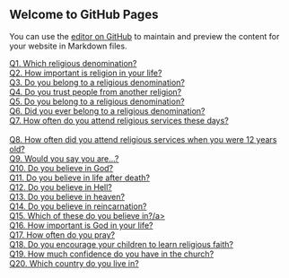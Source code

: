 ## Welcome to GitHub Pages

You can use the [editor on GitHub](https://github.com/jessehoekman/INFOMMDI/edit/gh-pages/index.md) to maintain and preview the content for your website in Markdown files.

<a href="https://jessehoekman.github.io/INFOMMDI/fig1.html">Q1. Which religious denomination?</a><br>
<a href="https://jessehoekman.github.io/INFOMMDI/fig2.html">Q2. How important is religion in your life?</a><br>
<a href="https://jessehoekman.github.io/INFOMMDI/fig3.html">Q3. Do you belong to a religious denomination?</a><br>
<a href="https://jessehoekman.github.io/INFOMMDI/fig4.html">Q4. Do you trust people from another religion?</a><br>
<a href="https://jessehoekman.github.io/INFOMMDI/fig5.html">Q5. Do you belong to a religious denomination?</a><br>
<a href="https://jessehoekman.github.io/INFOMMDI/fig6.html">Q6. Did you ever belong to a religious denomination?</a><br>
<a href="https://jessehoekman.github.io/INFOMMDI/fig7.html">Q7. How often do you attend religious services these days?</a><br><br>
<a href="https://jessehoekman.github.io/INFOMMDI/fig8.html">Q8. How often did you attend religious services when you were 12 years old?</a><br>
<a href="https://jessehoekman.github.io/INFOMMDI/fig9.html">Q9. Would you say you are...?</a><br>
<a href="https://jessehoekman.github.io/INFOMMDI/fig10.html">Q10. Do you believe in God?</a><br>
<a href="https://jessehoekman.github.io/INFOMMDI/fig11.html">Q11. Do you believe in life after death?</a><br>
<a href="https://jessehoekman.github.io/INFOMMDI/fig12.html">Q12. Do you believe in Hell?</a><br>
<a href="https://jessehoekman.github.io/INFOMMDI/fig13.html">Q13. Do you believe in heaven?</a><br>
<a href="https://jessehoekman.github.io/INFOMMDI/fig14.html">Q14. Do you believe in reincarnation?</a><br>
<a href="https://jessehoekman.github.io/INFOMMDI/fig15.html">Q15. Which of these do you believe in?/a><br>
<a href="https://jessehoekman.github.io/INFOMMDI/fig16.html">Q16. How important is God in your life?</a><br>
<a href="https://jessehoekman.github.io/INFOMMDI/fig17.html">Q17. How often do you pray?</a><br>
<a href="https://jessehoekman.github.io/INFOMMDI/fig18.html">Q18. Do you encourage your children to learn religious faith?</a><br>
<a href="https://jessehoekman.github.io/INFOMMDI/fig19.html">Q19. How much confidence do you have in the church?</a><br>
<a href="https://jessehoekman.github.io/INFOMMDI/fig20.html">Q20. Which country do you live in?</a><br>
